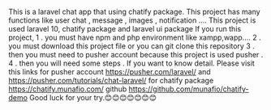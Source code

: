 This is a laravel chat app that using chatify package.
This project has many functions like user chat , message , images , notification ....
This project is used laravel 10, chatify package and laravel ui package
If you run this project,
 1 . you must have npm and php environment like xampp,wapp....
 2 . you must download this project file or you can git clone this repository
 3 . then you must need to pusher account because this project is used pusher .
 4 . then you will need some steps . If you want to know detail. Please visit this links
    for pusher account https://pusher.com/laravel/ and https://pusher.com/tutorials/chat-laravel/
    for chatify package https://chatify.munafio.com/   github  https://github.com/munafio/chatify-demo
Good luck for your try.😊😊😊😊😊😊😊


